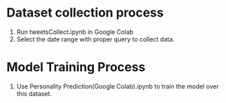 # Dataset collection process
1. Run tweetsCollect.ipynb in Google Colab
2. Select the date range with proper query to collect data.

# Model Training Process
1. Use Personality Prediction(Google Colab).ipynb to train the model over this dataset.
